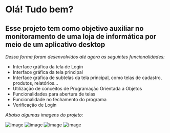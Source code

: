 # Olá! Tudo bem? 

## Esse projeto tem como objetivo auxiliar no monitoramento de uma loja de informática por meio de um aplicativo desktop
*Dessa forma foram desenvolvidos até agora as seguintes funcionalidades:*

* Interface gráfica da tela de Login
* Interface gráfica da tela principal
* Interface gráfica de subtelas da tela principal, como telas de cadastro, produtos, relatórios...
* Utilização de conceitos de Programação Orientada a Objetos
* Funcionalidades para abertura de telas
* Funcionalidade no fechamento do programa
* Verificação de Login


*Abaixo algumas imagens do projeto:*
  
![image](https://github.com/user-attachments/assets/266f7ccc-e7b2-4494-b91a-3e1fdb0e58ff)
![image](https://github.com/user-attachments/assets/3c4912d4-3c58-4681-9100-ebd0348cd6dc)
![image](https://github.com/user-attachments/assets/7edb5925-dc67-46c7-ab3b-dacafd4fed5b)
![image](https://github.com/user-attachments/assets/d167e0a3-9d1a-4bb8-9ae0-cd9732b8fe6b)
